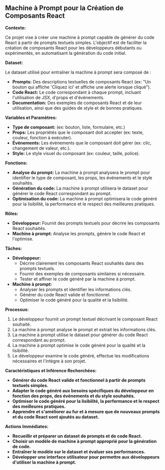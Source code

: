 ## Machine à Prompt pour la Création de Composants React

**Contexte:**

Ce projet vise à créer une machine à prompt capable de générer du code React à partir de prompts textuels simples. L'objectif est de faciliter la création de composants React pour les développeurs débutants ou expérimentés, en automatisant la génération du code initial.

**Dataset:**

Le dataset utilisé pour entraîner la machine à prompt sera composé de :

* **Prompts:** Des descriptions textuelles de composants React (ex: "Un bouton qui affiche 'Cliquez ici' et affiche une alerte lorsque cliqué").
* **Code React:** Le code correspondant à chaque prompt, incluant l'utilisation de JSX, d'props et d'événements.
* **Documentation:** Des exemples de composants React et de leur utilisation, ainsi que des guides de style et de bonnes pratiques.

**Variables et Paramètres:**

* **Type de composant:** (ex: bouton, liste, formulaire, etc.)
* **Props:** Les propriétés que le composant doit accepter (ex: texte, couleur, fonction à exécuter).
* **Événements:** Les événements que le composant doit gérer (ex: clic, changement de valeur, etc.).
* **Style:** Le style visuel du composant (ex: couleur, taille, police).

**Fonctions:**

* **Analyse du prompt:** La machine à prompt analysera le prompt pour identifier le type de composant, les props, les événements et le style souhaités.
* **Génération du code:** La machine à prompt utilisera le dataset pour générer le code React correspondant au prompt.
* **Optimisation du code:** La machine à prompt optimisera le code généré pour la lisibilité, la performance et le respect des meilleures pratiques.

**Rôles:**

* **Développeur:** Fournit des prompts textuels pour décrire les composants React souhaités.
* **Machine à prompt:** Analyse les prompts, génère le code React et l'optimise.

**Tâches:**

* **Développeur:**
    * Décrire clairement les composants React souhaités dans des prompts textuels.
    * Fournir des exemples de composants similaires si nécessaire.
    * Tester et affiner le code généré par la machine à prompt.
* **Machine à prompt:**
    * Analyser les prompts et identifier les informations clés.
    * Générer du code React valide et fonctionnel.
    * Optimiser le code généré pour la qualité et la lisibilité.

**Processus:**

1. Le développeur fournit un prompt textuel décrivant le composant React souhaité.
2. La machine à prompt analyse le prompt et extrait les informations clés.
3. La machine à prompt utilise le dataset pour générer du code React correspondant au prompt.
4. La machine à prompt optimise le code généré pour la qualité et la lisibilité.
5. Le développeur examine le code généré, effectue les modifications nécessaires et l'intègre à son projet.

**Caractéristiques et Inférence Recherchées:**

* **Générer du code React valide et fonctionnel à partir de prompts textuels simples.**
* **Adapter le code généré aux besoins spécifiques du développeur en fonction des props, des événements et du style souhaités.**
* **Optimiser le code généré pour la lisibilité, la performance et le respect des meilleures pratiques.**
* **Apprendre et s'améliorer au fur et à mesure que de nouveaux prompts et du code React sont ajoutés au dataset.**

**Actions Immédiates:**

* **Recueillir et préparer un dataset de prompts et de code React.**
* **Choisir un modèle de machine à prompt approprié pour la génération de code.**
* **Entraîner le modèle sur le dataset et évaluer ses performances.**
* **Développer une interface utilisateur pour permettre aux développeurs d'utiliser la machine à prompt.**




